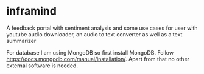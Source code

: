 # inframind
A feedback portal with sentiment analysis and some use cases for user with youtube audio downloader, an audio to text converter as well as a text summarizer

For database I am using MongoDB so first install MongoDB. Follow https://docs.mongodb.com/manual/installation/. Apart from that no other external software is needed.
